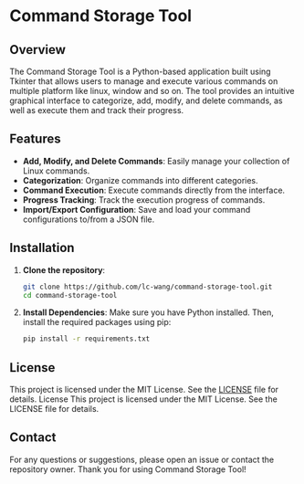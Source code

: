 # Command Storage Tool

## Overview

The Command Storage Tool is a Python-based application built using Tkinter that allows users to manage and execute various commands on multiple platform like linux, window and so on. The tool provides an intuitive graphical interface to categorize, add, modify, and delete commands, as well as execute them and track their progress.

## Features

- **Add, Modify, and Delete Commands**: Easily manage your collection of Linux commands.
- **Categorization**: Organize commands into different categories.
- **Command Execution**: Execute commands directly from the interface.
- **Progress Tracking**: Track the execution progress of commands.
- **Import/Export Configuration**: Save and load your command configurations to/from a JSON file.

## Installation

1. **Clone the repository**:
   ```bash
   git clone https://github.com/lc-wang/command-storage-tool.git
   cd command-storage-tool

2. **Install Dependencies**:
    Make sure you have Python installed. Then, install the required packages using pip:
    ```bash
    pip install -r requirements.txt
    ```
## License
This project is licensed under the MIT License. See the [LICENSE](LICENSE) file for details.
License
This project is licensed under the MIT License. See the LICENSE file for details.

## Contact
For any questions or suggestions, please open an issue or contact the repository owner.
Thank you for using Command Storage Tool!
